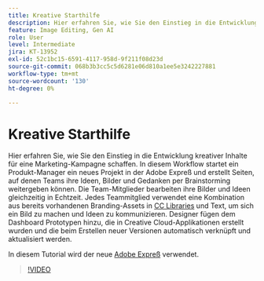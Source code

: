 ```yaml
---
title: Kreative Starthilfe
description: Hier erfahren Sie, wie Sie den Einstieg in die Entwicklung kreativer Inhalte für eine Marketing-Kampagne schaffen
feature: Image Editing, Gen AI
role: User
level: Intermediate
jira: KT-13952
exl-id: 52c1bc15-6591-4117-958d-9f211f08d23d
source-git-commit: 068b3b3cc5c5d6281e06d810a1ee5e3242227881
workflow-type: tm+mt
source-wordcount: '130'
ht-degree: 0%

---
```


# Kreative Starthilfe

Hier erfahren Sie, wie Sie den Einstieg in die Entwicklung kreativer Inhalte für eine Marketing-Kampagne schaffen. In diesem Workflow startet ein Produkt-Manager ein neues Projekt in der Adobe Expreß und erstellt Seiten, auf denen Teams ihre Ideen, Bilder und Gedanken per Brainstorming weitergeben können. Die Team-Mitglieder bearbeiten ihre Bilder und Ideen gleichzeitig in Echtzeit. Jedes Teammitglied verwendet eine Kombination aus bereits vorhandenen Branding-Assets in [CC Libraries](cc-libraries.md) und Text, um sich ein Bild zu machen und Ideen zu kommunizieren. Designer fügen dem Dashboard Prototypen hinzu, die in Creative Cloud-Applikationen erstellt wurden und die beim Erstellen neuer Versionen automatisch verknüpft und aktualisiert werden.

In diesem Tutorial wird der neue [Adobe Expreß](https://www.adobe.com/express/) verwendet.

>[!VIDEO](https://video.tv.adobe.com/v/3424296?quality=12&learn=on&hidetitle=true)
